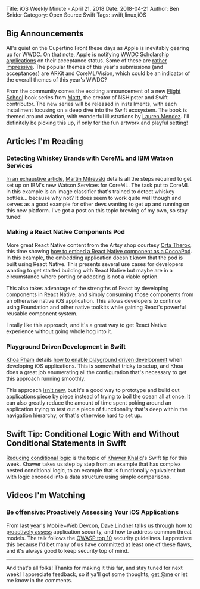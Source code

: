 Title: iOS Weekly Minute - April 21, 2018
Date: 2018-04-21
Author: Ben Snider
Category: Open Source Swift
Tags: swift,linux,iOS

## Big Announcements


All's quiet on the Cupertino Front these days as Apple is inevitably gearing up for WWDC. On that note, Apple is notifying [WWDC Scholarship applications](https://wwdc.github.io/2018/) on their acceptance status. Some of these are [rather](https://www.youtube.com/watch?v=mMFkfY6NURs&feature=youtu.be) [impressive](https://www.youtube.com/watch?v=ZvwVWEtRFsw&t=16s&ab_channel=ThijsvanderHeijden). The popular themes of this year's submissions (and acceptances) are ARKit and CoreML/Vision, which could be an indicator of the overall themes of this year's WWDC?

From the community comes the exciting announcement of a new [Flight School](https://gumroad.com/l/codable) book series from [Mattt](https://twitter.com/mattt), the creator of NSHipster and Swift contributor. The new series will be released in installments, with each installment focusing on a deep dive into the Swift ecosystem. The book is themed around aviation, with wonderful illustrations by [Lauren Mendez](https://twitter.com/littleloboart). I'll definitely be picking this up, if only for the fun artwork and playful setting!

## Articles I'm Reading

### Detecting Whiskey Brands with CoreML and IBM Watson Services

[In an exhaustive article](https://martinmitrevski.com/2018/04/14/detecting-whisky-brands-with-core-ml-and-ibm-watson-services/), [Martin Mitrevski](https://twitter.com/mitrevski) details all the steps required to get set up on IBM's new Watson Services for CoreML. The task put to CoreML in this example is an image classifier that's trained to detect whiskey bottles... because why not? It does seem to work quite well though and serves as a good example for other devs wanting to get up and running on this new platform. I've got a post on this topic brewing of my own, so stay tuned!

### Making a React Native Components Pod

More great React Native content from the Artsy shop courtesy [Orta Therox](https://twitter.com/orta), this time showing [how to embed a React Native component as a CocoaPod](https://artsy.github.io/blog/2018/04/17/making-a-components-pod/). In this example, the embedding application doesn't know that the pod is built using React Native. This presents several use cases for developers wanting to get started building with React Native but maybe are in a circumstance where porting or adopting is not a viable option.

This also takes advantage of the strengths of React by developing components in React Native, and simply consuming those components from an otherwise native iOS application. This allows developers to continue using Foundation and other native toolkits while gaining React's powerful reusable component system.

I really like this approach, and it's a great way to get React Native experience without going whole hog into it.

### Playground Driven Development in Swift

[Khoa Pham](https://twitter.com/onmyway133) details [how to enable playground driven development](https://medium.com/flawless-app-stories/playground-driven-development-in-swift-cf167489fe7b) when developing iOS applications. This is somewhat tricky to setup, and Khoa does a great job enumerating all the configuration that's necessary to get this approach running smoothly.

This approach [isn't new](https://www.youtube.com/watch?v=DrdxSNG-_DE), but it's a good way to prototype and build out applications piece by piece instead of trying to boil the ocean all at once. It can also greatly reduce the amount of time spent poking around an application trying to test out a piece of functionality that's deep within the navigation hierarchy, or that's otherwise hard to set up.

## Swift Tip: Conditional Logic With and Without Conditional Statements in Swift

[Reducing conditional logic](https://khawerkhaliq.com/blog/swift-conditional-logic-conditional-statements/) is the topic of [Khawer Khaliq](https://twitter.com/khawerkhaliq)'s Swift tip for this week. Khawer takes us step by step from an example that has complex nested conditional logic, to an example that is functionally equivalent but with logic encoded into a data structure using simple comparisons.

## Videos I'm Watching

### Be offensive: Proactively Assessing Your iOS Applications

From last year's [Mobile+Web Devcon](http://mobilewebdevconference.com/san-francisco-2017/), [Dave Lindner](https://twitter.com/golfhackerdave]) talks us through [how to proactively assess](https://academy.realm.io/posts/david-lindner-mobile-web-devcon-proactively-assessing-your-ios-applications/) application security, and how to address common threat models. The talk follows the [OWASP top 10](https://www.owasp.org/index.php/OWASP_Mobile_Security_Project#tab=Top_10_Mobile_Risks) security guidelines. I appreciate this because I'd bet many of us have committed at least one of these flaws, and it's always good to keep security top of mind.

---

And that's all folks! Thanks for making it this far, and stay tuned for next week! I appreciate feedback, so if ya'll got some thoughts, [get @me](https://twitter.com/benatbensnider) or let me know in the comments.
